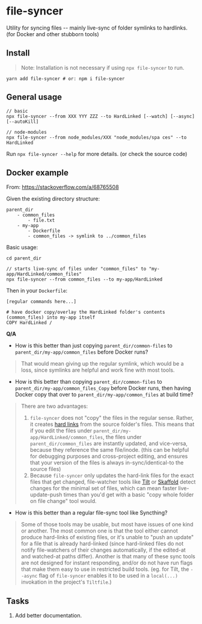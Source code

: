 # file-syncer

Utility for syncing files -- mainly live-sync of folder symlinks to hardlinks. (for Docker and other stubborn tools)

## Install

> Note: Installation is not necessary if using `npx file-syncer` to run.

```
yarn add file-syncer # or: npm i file-syncer
```

## General usage

```
// basic
npx file-syncer --from XXX YYY ZZZ --to HardLinked [--watch] [--async] [--autoKill]

// node-modules
npx file-syncer --from node_modules/XXX "node_modules/spa ces" --to HardLinked
```

Run `npx file-syncer --help` for more details. (or check the source code)

## Docker example

From: https://stackoverflow.com/a/68765508

Given the existing directory structure:
```
parent_dir
	- common_files
		- file.txt
	- my-app
		- Dockerfile
		- common_files -> symlink to ../common_files
```

Basic usage:
```
cd parent_dir

// starts live-sync of files under "common_files" to "my-app/HardLinked/common_files"
npx file-syncer --from common_files --to my-app/HardLinked
```

Then in your `Dockerfile`:
```
[regular commands here...]

# have docker copy/overlay the HardLinked folder's contents (common_files) into my-app itself
COPY HardLinked /
```

**Q/A**

* How is this better than just copying `parent_dir/common-files` to `parent_dir/my-app/common_files` before Docker runs?
> That would mean giving up the regular symlink, which would be a loss, since symlinks are helpful and work fine with most tools.

* How is this better than copying `parent_dir/common-files` to `parent_dir/my-app/common_files_Copy` before Docker runs, then having Docker copy that over to `parent_dir/my-app/common_files` at build time?
> There are two advantages:
> 1) `file-syncer` does not "copy" the files in the regular sense. Rather, it creates [hard links](https://www.geeksforgeeks.org/soft-hard-links-unixlinux) from the source folder's files. This means that if you edit the files under `parent_dir/my-app/HardLinked/common_files`, the files under `parent_dir/common_files` are instantly updated, and vice-versa, because they reference the same file/inode. (this can be helpful for debugging purposes and cross-project editing, and ensures that your version of the files is always in-sync/identical-to the source files)
> 2) Because `file-syncer` only updates the hard-link files for the exact files that get changed, file-watcher tools like [Tilt](https://github.com/tilt-dev/tilt) or [Skaffold](https://github.com/GoogleContainerTools/skaffold) detect changes for the minimal set of files, which can mean faster live-update-push times than you'd get with a basic "copy whole folder on file change" tool would.

* How is this better than a regular file-sync tool like Syncthing?
> Some of those tools may be usable, but most have issues of one kind or another. The most common one is that the tool either cannot produce hard-links of existing files, or it's unable to "push an update" for a file that is already hard-linked (since hard-linked files do not notify file-watchers of their changes automatically, if the edited-at and watched-at paths differ). Another is that many of these sync tools are not designed for instant responding, and/or do not have run flags that make them easy to use in restricted build tools. (eg. for Tilt, the `--async` flag of `file-syncer` enables it to be used in a `local(...)` invokation in the project's `Tiltfile`.)

## Tasks

1) Add better documentation.